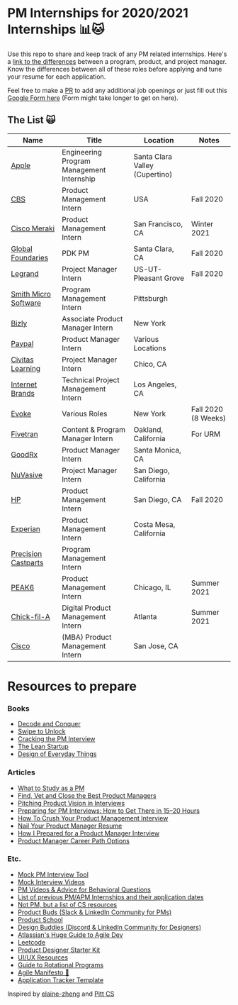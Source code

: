 # PM Internships for 2020/2021 Internships 📊🐱
Use this repo to share and keep track of any PM related internships. Here's a [link to the differences](https://www.feedough.com/product-manager-vs-program-manager-vs-project-manager/#:~:text=To%20summarise%2C,on%20How%20of%20a%20product.) between a program, product, and project manager. Know the differences between all of these roles before applying and tune your resume for each application.

Feel free to make a [PR](https://github.com/leestanley/pm-internships2021/pulls) to add any additional job openings or just fill out this [Google Form here](https://forms.gle/sGZSvwWt2YRGdeJK9) (Form might take longer to get on here). 

## The List 🙀

| Name  | Title  |  Location |  Notes |
|---|---|---|---|
|[Apple](https://jobs.apple.com/en-us/details/200180414/engineering-program-management-internship?team=STDNT)| Engineering Program Management Internship | Santa Clara Valley (Cupertino) | |
|[CBS](https://viacomcbs.careers/virtual-usa/fall-2020-product-management-intern/C53DFB97B0594D4F858CD896EC043ED7/job/)| Product Management Intern | USA | Fall 2020 |
|[Cisco Meraki](https://jobs.cisco.com/jobs/ProjectDetail/Product-Management-Intern-Winter-2021-Internship-Meraki/1298084?source=LinkedIn)| Product Management Intern | San Francisco, CA | Winter 2021 |
|[Global Foundaries](https://gfoundries.taleo.net/careersection/gf_ext/jobdetail.ftl?job=213363)| PDK PM  | Santa Clara, CA | Fall 2020 |
|[Legrand](https://jobs-legrand.icims.com/jobs/6206/project-management-intern/job)| Project Manager Intern | US-UT-Pleasant Grove| Fall 2020 |
|[Smith Micro Software](https://jobs.lever.co/smithmicro/a1578744-49ba-4255-baad-78b942c2541f)| Program Management Intern | Pittsburgh | |
|[Bizly](https://bizly-inc.breezy.hr/p/44aa5f411634?utm_source=jooble&utm_medium=cpc&utm_campaign=jooble)| Associate Product Manager Intern | New York | |
|[Paypal](https://paypal.wd1.myworkdayjobs.com/en-US/jobs/job/San-Jose-CA/Product-Manager-Intern_R0057796?Codes=W-LINKEDIN)| Product Manager Intern | Various Locations | |
|[Civitas Learning](https://hire.withgoogle.com/public/jobs/civitaslearningcom/view/P_AAAAAAEAAHuKC5NFwTZ6ia)| Project Manager Intern | Chico, CA| |
|[Internet Brands](https://jobs.jobvite.com/internetbrands/job/oWZ4cfwV?__jvst=Job+Board&__jvsd=LinkedIn)| Technical Project Management Intern | Los Angeles, CA | |
|[Evoke](https://www.evokegroup.com/careers/job/?job=2269014&board=evokena&gh_jid=2269014)| Various Roles | New York | Fall 2020 (8 Weeks) |
|[Fivetran](https://jobs.lever.co/fivetran/12da4476-bb6d-473e-9487-c102015e2c58)| Content & Program Manager Intern | Oakland, California | For URM |
|[GoodRx](https://jobs.lever.co/goodrx/65a61fbf-c6bf-498f-8160-899920d6ad17?utm_campaign=google_jobs_apply&utm_source=google_jobs_apply&utm_medium=organic)| Product Manager Intern | Santa Monica, CA | |
|[NuVasive](https://nuvasive.avature.net/careers/JobDetail/Intern-Project-Manager/7073)| Project Manager Intern | San Diego, California | |
|[HP](https://jobs.hp.com/ShowJob/Id/5608/Product%20Management%20Intern?prefilters=none&CloudSearchLocation=none&CloudSearchValue=none)| Product Management Intern | San Diego, CA | Fall 2020 |
|[Experian](https://experian.referrals.selectminds.com/jobs/product-management-intern-16080)| Product Management Intern | Costa Mesa, California | |
|[Precision Castparts](https://pcctalentacquisitionportal.tal.net/vx/lang-en-GB/mobile-0/appcentre-1/brand-7/xf-b77be0722e87/candidate/so/pm/1/pl/3/opp/299-Intern-Program-Management/en-GB)| Program Management Intern | | |
|[PEAK6](https://boards.greenhouse.io/capitalmanagement/jobs/2261798)| Product Management Intern | Chicago, IL | Summer 2021 |
|[Chick-fil-A](https://careers-chickfila.icims.com/jobs/8248/2021-digital-product-management-summer-intern/job)| Digital Product Management Intern | Atlanta | Summer 2021 |
|[Cisco](https://jobs.cisco.com/jobs/ProjectDetail/Product-Manager-MBA-Intern-United-States/1298575?source=LinkedIn)| (MBA) Product Management Intern | San Jose, CA | |





# Resources to prepare
### Books
- [Decode and Conquer](https://www.amazon.com/Decode-Conquer-Answers-Management-Interviews/dp/0615930417)
- [Swipe to Unlock](https://www.amazon.com/Swipe-Unlock-Technology-Business-Strategy/dp/1976182190/ref=sr_1_3?dchild=1&keywords=swipe+to+unlock&qid=1596561952&s=books&sr=1-3)
- [Cracking the PM Interview](https://www.amazon.com/Cracking-PM-Interview-Product-Technology/dp/0984782818/ref=sr_1_3?dchild=1&keywords=cracking+the+pm+interview&qid=1596561986&s=books&sr=1-3)
- [The Lean Startup](https://www.amazon.com/Lean-Startup-Entrepreneurs-Continuous-Innovation/dp/0307887898/ref=sr_1_3?dchild=1&keywords=lean+startup&qid=1596562230&sr=8-3)
- [Design of Everyday Things](https://www.amazon.com/Design-Everyday-Things-Revised-Expanded/dp/0465050654)

### Articles
- [What to Study as a PM](https://medium.com/productvision/what-to-study-as-a-pm-the-4-pillars-and-roof-of-product-management-knowledge-818638cc7938)
- [Find, Vet and Close the Best Product Managers](https://firstround.com/review/find-vet-and-close-the-best-product-managers-heres-how/)
- [Pitching Product Vision in Interviews](https://blog.tryexponent.com/how-to-pitch-your-product-vision-in-product-management-interviews/)
- [Preparing for PM Interviews: How to Get There in 15–20 Hours](https://medium.com/pminsider/preparing-for-pm-interviews-how-to-get-there-in-15-20-hours-193f6fcbf606)
- [How To Crush Your Product Management Interview](https://medium.com/open-product-management/how-to-crush-your-product-management-interview-ultimate-guide-for-all-aspiring-pms-8c6172ed697c)
- [Nail Your Product Manager Resume](https://medium.com/teamcandor/nail-your-product-manager-resume-ff7484835c81)
- [How I Prepared for a Product Manager Interview](https://medium.com/@diemkay/how-i-prepared-for-a-product-manager-interview-26122f2c80ba)
- [Product Manager Career Path Options](https://medium.com/pminsider/product-manager-career-paths-8c0f2a92d98e)

### Etc.
- [Mock PM Interview Tool](https://thepminterview.com/)
- [Mock Interview Videos](https://www.youtube.com/c/ExponentTV/videos)
- [PM Videos & Advice for Behavioral Questions](https://www.youtube.com/c/JeffHSipe/videos)
- [List of previous PM/APM Internships and their application dates](https://docs.google.com/spreadsheets/d/1ZmDio9v-x8nWUDNGCNfpiCOtWjqn41fAFiKWX0SqNfI/edit#gid=39989556)
- [Not PM, but a list of CS resources](https://docs.google.com/document/d/1VL3GqkwWWjXuK6MHGxGq81sOf0GJRr8Gxn5dlcHBXVk/edit)
- [Product Buds (Slack & LinkedIn Community for PMs)](https://www.linkedin.com/company/productbuds/)
- [Product School](https://www.facebook.com/productschool/)
- [Design Buddies (Discord & LinkedIn Community for Designers)](https://designbuddies.community/)
- [Atlassian's Huge Guide to Agile Dev](https://www.atlassian.com/agile)
- [Leetcode](https://leetcode.com/)
- [Product Designer Starter Kit](https://docs.google.com/document/d/15PkJm4uJmaK5ehOoW0TnTaOVgDh9BJwOgpv9mYvBPpE/edit)
- [UI/UX Resources](https://docs.google.com/document/d/1B9-cZVALFTpLYcDJYpXq8D77jpv1JGK3gFcUE4Sl2Bg/edit#heading=h.h8zqss5a316c)
- [Guide to Rotational Programs](https://productschool.com/blog/product-management-2/apm-programs/)
- [Agile Manifesto 🙏](https://agilemanifesto.org/)
- [Application Tracker Template](https://docs.google.com/spreadsheets/d/1AXOPQO9aMW6_DQOFy5_KKLA8LZzPkEQhmhJhc7RSXrQ/edit#gid=0)


Inspired by [elaine-zheng](https://github.com/elaine-zheng/summer2020internships) and [Pitt CS](https://github.com/Pitt-CSC/Summer2021-Internships/blob/master/README.md)
